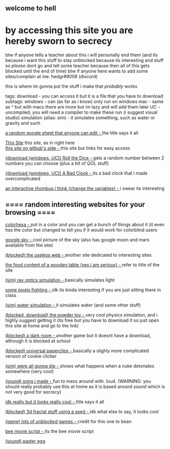 ## welcome to hell

# by accessing this site you are hereby sworn to secrecy

btw if anyone tells a teacher about this i will personally end them (and its because i want this stuff to stay unblocked because its interesting and stuff so *please* dont go and tell some teacher because then all of this gets blocked until the end of time)
btw if anyone here wants to add some sites/complain at me: hedgr#8008 (discord)

this is where im gonna put the stuff i make that *probably* works

tags:
download - you can access it but it is a file that you have to download
     subtags:
     windows - can (as far as i know) only run on windows
     mac - same as ^ but with macs
     there are more but im lazy and will add them later
     UC - uncompiled, you will need a compiler to make these run (i suggest visual studio)
simulation (alias: sim) - it simulates something, such as water or gravity and such


[a random google sheet that anyone can edit - ](https://docs.google.com/spreadsheets/d/1iZABHQWZrLU6E-OBUmkvX-M_ttgbOU9n8Wr-ckXCHHE/edit?usp=sharing)
the title says it all

[This Site](https://hedgr.github.io)
this site, as in right here   
[this site on github's side - ](https://github.com/Hedgr/hedgr.github.io)
this site but links for easy access

[(download (windows, UC)) Roll the Dice - ](https://github.com/Hedgr/roll_the_dice)
gets a random number between 2 numbers you can choose (plus a bit of QOL stuff)

[(download (windows, UC)) A Bad Clock - ](https://github.com/Hedgr/time_test)
its a bad clock that i made overcomplicated

[an interactive rhombus i think (change the variables) - ](https://www.desmos.com/calculator/wqdto2lzqj)
i swear its interesting

## ==== random interesting websites for your browsing ====

[colorhexa - ](https://www.colorhexa.com/)
put in a color and you can get a bunch of things about it (it even has the color but changed to tell you if it would work for colorblind users

[google sky - ](https://google.com/sky)
cool picture of the sky (also has google moon and mars available from the site)

[(blocked) the useless web - ](https://theuselessweb.com)
another site dedicated to interesting sites

[the food content of a wooden table (yes i am serious) - ](https://www.myfitnesspal.com/food/calories/alfahores-196555419)
refer to title of the site

[(sim) ray optics simulation - ](https://ricktu288.github.io/ray-optics/simulator/)
basically simulates light

[some pixels fighting - ](https://pixelsfighting.com/)
idk its kinda interesting if you are just sitting there in class

[(sim) water simulation - ](https://www.escapemotions.com/experiments/fluid_water_3/)
it simulates water (and some other stuff)

[(blocked, download) the powder toy - ](https://powdertoy.co.uk/)
very cool physics simulation, and i highly suggest getting it (its free but you have to download it so just open this site at home and go to the link)

[(blocked) a dark room - ](https://adarkroom.doublespeakgames.com/)
another game but it doesnt have a download, although it is blocked at school

[(blocked) universal paperclips - ](https://www.decisionproblem.com/paperclips/)
basically a slighly more complicated version of cookie clicker

[(sim) were all gonna die - ](https://outrider.org/nuclear-weapons/interactive/bomb-blast/)
shows what happens when a nuke detonates somewhere (very cool)

[(sound) song i made - ](https://musiclab.chromeexperiments.com/Song-Maker/song/6613628513419264)
fun to mess around with. loud. (WARNING: you should really probably use this at home as it is based around *sound* which is not very good for secrecy)

[idk really but it looks really cool - ](https://epok.tech/work/tendrils/)
title says it all

[(blocked) 3d fractal stuff using a seed - ](http://www.hellochar.com/flame?name=the%20meaning%20of%20life)
idk what else to say, it looks cool

[(game) lots of *unblocked* games - ](https://sites.google.com/site/unblockedgame911/)
credit for this one to bean

[bee movie script - ](http://www.script-o-rama.com/movie_scripts/a1/bee-movie-script-transcript-seinfeld.html)
its the bee movie script 





















































































































[(sound) easter egg](https://www.youtube.com/watch?v=dQw4w9WgXcQ)
